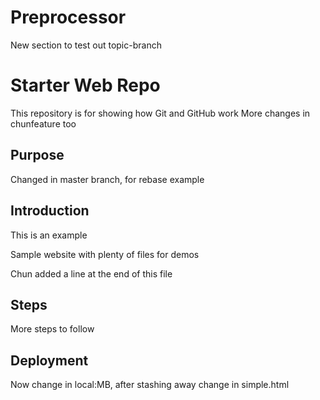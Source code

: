 # Preprocessor

New section to test out topic-branch

# Starter Web Repo

This repository is for showing how Git and GitHub work
More changes in chunfeature too

## Purpose

Changed in master branch, for rebase example

## Introduction

This is an example

Sample website with plenty of files for demos

Chun added a line at the end of this file

## Steps

More steps to follow

## Deployment

Now change in local:MB, after stashing away change in simple.html


